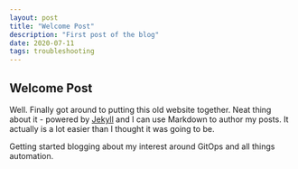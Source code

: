 ```yaml
---
layout: post
title: "Welcome Post"
description: "First post of the blog"
date: 2020-07-11
tags: troubleshooting
---
```

## Welcome Post

Well. Finally got around to putting this old website together. Neat thing about it - powered by [Jekyll](http://jekyllrb.com) and I can use Markdown to author my posts. It actually is a lot easier than I thought it was going to be.

Getting started blogging about my interest around GitOps and all things automation.
